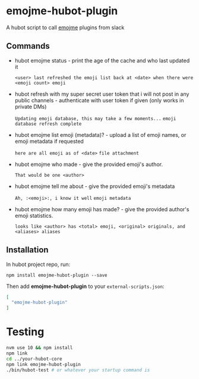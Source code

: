 # emojme-hubot-plugin

A hubot script to call [emojme](https://github.com/jackellenberger/emojme) plugins from slack

## Commands

* hubot emojme status - print the age of the cache and who last updated it

  `<user> last refreshed the emoji list back at <date> when there were <emoji count> emoji`
  
* hubot refresh with my super secret user token that i will not post in any public channels <token> - authenticate with user token if given (only works in private DMs)
  
  `Updating emoji database, this may take a few moments...`
  `emoji database refresh complete`
  
* hubot emojme list emoji (metadata)? - upload a list of emoji names, or emoji metadata if requested

  `here are all emoji as of <date>` `file attachment`
  
* hubot emojme who made <emoji> - give the provided emoji's author.
  
  `That would be one <author>`
  
* hubot emojme tell me about <emoji> - give the provided emoji's metadata
  
  `Ah, :<emoji>:, i know it well` `emoji metadata`
  
* hubot emojme how many emoji has <author> made? - give the provided author's emoji statistics.
  
  `looks like <author> has <total> emoji, <original> originals, and <aliases> aliases`

## Installation

In hubot project repo, run:

`npm install emojme-hubot-plugin --save`

Then add **emojme-hubot-plugin** to your `external-scripts.json`:

```json
[
  "emojme-hubot-plugin"
]
```

# Testing

```sh
nvm use 10 && npm install
npm link
cd ../your-hubot-core
npm link emojme-hubot-plugin
./bin/hubot-test # or whatever your startup command is
```
